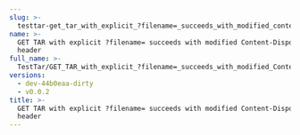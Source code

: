 ```yaml
---
slug: >-
  testtar-get_tar_with_explicit_?filename=_succeeds_with_modified_content-disposition_header
name: >-
  GET TAR with explicit ?filename= succeeds with modified Content-Disposition
  header
full_name: >-
  TestTar/GET_TAR_with_explicit_?filename=_succeeds_with_modified_Content-Disposition_header
versions:
  - dev-44b0eaa-dirty
  - v0.0.2
title: >-
  GET TAR with explicit ?filename= succeeds with modified Content-Disposition
  header
---
```


